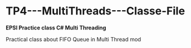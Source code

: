 # TP4---MultiThreads---Classe-File
**EPSI Practice class C# Multi Threading**

Practical class about FIFO Queue in Multi Thread mod
